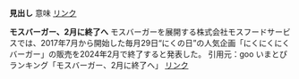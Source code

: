 **見出し** 意味 [リンク](#)

**モスバーガー、2月に終了へ** モスバーガーを展開する株式会社モスフードサービスでは、2017年7月から開始した毎月29日“にくの日”の人気企画「にくにくにくバーガー」の販売を2024年2月で終了すると発表した。 引用元：goo いまとぴランキング「モスバーガー、2月に終了へ」 [リンク](https://megalodon.jp/2024-0131-0938-11/https://news.goo.ne.jp:443/iw/251172/%E3%83%A2%E3%82%B9%E3%83%90%E3%83%BC%E3%82%AC%E3%83%BC%E3%80%812%E6%9C%88%E3%81%AB%E7%B5%82%E4%BA%86%E3%81%B8)
